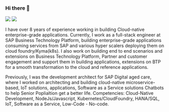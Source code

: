 ### Hi there 👋
<a href="https://twitter.com/gopal__anand"><img src="https://img.shields.io/twitter/follow/gopal__anand?label=Follow&style=social"></a>
<image src="https://www.codewars.com/users/gopalanand/badges/small"></image>

I have over 8 years of experience working in building Cloud-native enterprise-grade applications. Currently, I work as a full-stack engineer at SAP Business Technology Platform, building enterprise-grade applications consuming services from SAP and various hyper scalers deploying them on cloud foundry/Kyma(k8s). 
I also work on building end to end scenarios and extensions on Business Technology Platform, Partner and customer engagement and support them in building applications, extensions on BTP for a smooth transformation to the cloud and reference applications.

Previously, I was the development architect for SAP Digital aged care, where I worked on architecting and building cloud-native microservice-based, IoT solutions, applications, Software as a Service solutions  Chatbots to help Senior Poplialtion get a better life. 
Competencies: Cloud-Native Development, NodeJs/Javascript, Kubernetes/CloudFoundry, HANA/SQL, IoT, Software as a Service, Low-Code - No-code.
